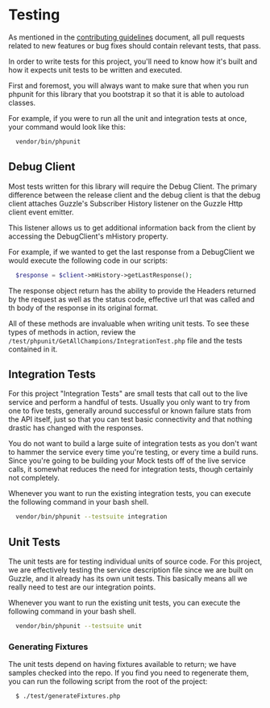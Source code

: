 # Testing
As mentioned in the [contributing guidelines](CONTRIBUTING.md) document, all
pull requests related to new features or bug fixes should contain relevant
tests, that pass.

In order to write tests for this project, you'll need to know how it's built
and how it expects unit tests to be written and executed.

First and foremost, you will always want to make sure that when you run
phpunit for this library that you bootstrap it so that it is able to
autoload classes.

For example, if you were to run all the unit and integration tests at once,
your command would look like this:

```bash
  vendor/bin/phpunit
```

## Debug Client
Most tests written for this library will require the Debug Client. The
primary difference between the release client and the debug client is
that the debug client attaches Guzzle's Subscriber History listener on the
Guzzle Http client event emitter.

This listener allows us to get additional information back from the client
by accessing the DebugClient's mHistory property.

For example, if we wanted to get the last response from a DebugClient we
would execute the following code in our scripts:

```php
  $response = $client->mHistory->getLastResponse();
```

The response object return has the ability to provide the Headers returned
by the request as well as the status code, effective url that was called
and th body of the response in its original format.

All of these methods are invaluable when writing unit tests. To see these
types of methods in action, review the `/test/phpunit/GetAllChampions/IntegrationTest.php`
file and the tests contained in it.

## Integration Tests
For this project "Integration Tests" are small tests that call out to the
live service and perform a handful of tests. Usually you only want to try
from one to five tests, generally around successful or known failure stats from
the API itself, just so that you can test basic connectivity and that
nothing drastic has changed with the responses.

You do not want to build a large suite of integration tests as you don't
want to hammer the service every time you're testing, or every time a build
runs. Since you're going to be building your Mock tests off of the live
service calls, it somewhat reduces the need for integration tests, though
certainly not completely.

Whenever you want to run the existing integration tests, you can execute the
following command in your bash shell.

```bash
  vendor/bin/phpunit --testsuite integration
```

## Unit Tests

The unit tests are for testing individual units of source code. For this project, we are effectively testing the service
description file since we are built on Guzzle, and it already has its own unit tests. This basically means all we really
need to test are our integration points.

Whenever you want to run the existing unit tests, you can execute the following command in your bash shell.

```bash
  vendor/bin/phpunit --testsuite unit
```

### Generating Fixtures

The unit tests depend on having fixtures available to return; we have samples checked into the repo. If you find you
need to regenerate them, you can run the following script from the root of the project:

```bash
  $ ./test/generateFixtures.php
```
